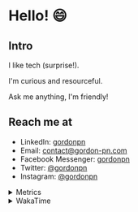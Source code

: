 # Hello! 😄

## Intro

I like tech (surprise!).

I'm curious and resourceful.

Ask me anything, I'm friendly!

## Reach me at

- LinkedIn: [gordonpn](https://www.linkedin.com/in/gordonpn/)
- Email: [contact@gordon-pn.com](mailto:contact@gordon-pn.com)
- Facebook Messenger: [gordonpn](https://www.messenger.com/t/Gordonpn)
- Twitter: [@gordonpn](https://twitter.com/Gordonpn)
- Instagram: [@gordonpn](https://www.instagram.com/gordonpn/)

<details>
  <summary>Metrics</summary>

  <img align="center" src="https://github.com/gordonpn/gordonpn/blob/master/github-metrics.svg" alt="GitHub Metrics">

</details>

<details>
  <summary>WakaTime</summary>

  <!--START_SECTION:waka-->
**I'm an Early 🐤** 

```text
🌞 Morning                225 commits         █████░░░░░░░░░░░░░░░░░░░░   20.79 % 
🌆 Daytime                432 commits         ██████████░░░░░░░░░░░░░░░   39.93 % 
🌃 Evening                385 commits         █████████░░░░░░░░░░░░░░░░   35.58 % 
🌙 Night                  40 commits          █░░░░░░░░░░░░░░░░░░░░░░░░   03.70 % 
```
📅 **I'm Most Productive on Wednesday** 

```text
Monday                   165 commits         ████░░░░░░░░░░░░░░░░░░░░░   15.25 % 
Tuesday                  144 commits         ███░░░░░░░░░░░░░░░░░░░░░░   13.31 % 
Wednesday                204 commits         █████░░░░░░░░░░░░░░░░░░░░   18.85 % 
Thursday                 135 commits         ███░░░░░░░░░░░░░░░░░░░░░░   12.48 % 
Friday                   145 commits         ███░░░░░░░░░░░░░░░░░░░░░░   13.40 % 
Saturday                 129 commits         ███░░░░░░░░░░░░░░░░░░░░░░   11.92 % 
Sunday                   160 commits         ████░░░░░░░░░░░░░░░░░░░░░   14.79 % 
```


📊 **This Week I Spent My Time On** 

```text
💬 Programming Languages: 
Java                     7 hrs 57 mins       ████████████████████░░░░░   80.53 % 
Ruby                     41 mins             ██░░░░░░░░░░░░░░░░░░░░░░░   07.05 % 
ERB                      18 mins             █░░░░░░░░░░░░░░░░░░░░░░░░   03.09 % 
Bash                     11 mins             █░░░░░░░░░░░░░░░░░░░░░░░░   02.01 % 
Other                    7 mins              ░░░░░░░░░░░░░░░░░░░░░░░░░   01.27 % 

🔥 Editors: 
IntelliJ                 9 hrs 24 mins       ████████████████████████░   95.18 % 
VS Code                  28 mins             █░░░░░░░░░░░░░░░░░░░░░░░░   04.82 % 
```


 Last Updated on 25/02/2023 16:24:02 UTC
<!--END_SECTION:waka-->
</details>
